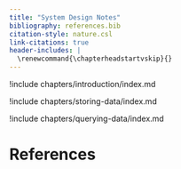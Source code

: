 ```yaml
---
title: "System Design Notes"
bibliography: references.bib
citation-style: nature.csl
link-citations: true
header-includes: |
  \renewcommand{\chapterheadstartvskip}{}
---
```


!include chapters/introduction/index.md

!include chapters/storing-data/index.md

!include chapters/querying-data/index.md

# References
